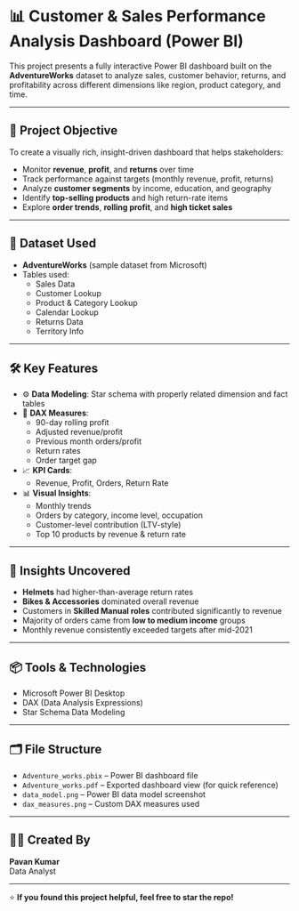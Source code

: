 # 📊 Customer & Sales Performance Analysis Dashboard (Power BI)

This project presents a fully interactive Power BI dashboard built on the **AdventureWorks** dataset to analyze sales, customer behavior, returns, and profitability across different dimensions like region, product category, and time.

---

## 🚀 Project Objective

To create a visually rich, insight-driven dashboard that helps stakeholders:

- Monitor **revenue**, **profit**, and **returns** over time
- Track performance against targets (monthly revenue, profit, returns)
- Analyze **customer segments** by income, education, and geography
- Identify **top-selling products** and high return-rate items
- Explore **order trends**, **rolling profit**, and **high ticket sales**

---

## 📁 Dataset Used

- **AdventureWorks** (sample dataset from Microsoft)
- Tables used:
  - Sales Data
  - Customer Lookup
  - Product & Category Lookup
  - Calendar Lookup
  - Returns Data
  - Territory Info

---

## 🛠️ Key Features

- ⚙️ **Data Modeling**: Star schema with properly related dimension and fact tables
- 🧠 **DAX Measures**:
  - 90-day rolling profit
  - Adjusted revenue/profit
  - Previous month orders/profit
  - Return rates
  - Order target gap
- 📈 **KPI Cards**:
  - Revenue, Profit, Orders, Return Rate
- 📊 **Visual Insights**:
  - Monthly trends
  - Orders by category, income level, occupation
  - Customer-level contribution (LTV-style)
  - Top 10 products by revenue & return rate

---


## 🧠 Insights Uncovered

- **Helmets** had higher-than-average return rates
- **Bikes & Accessories** dominated overall revenue
- Customers in **Skilled Manual roles** contributed significantly to revenue
- Majority of orders came from **low to medium income** groups
- Monthly revenue consistently exceeded targets after mid-2021

---

## 📦 Tools & Technologies

- Microsoft Power BI Desktop  
- DAX (Data Analysis Expressions)  
- Star Schema Data Modeling  

---

## 🗂️ File Structure

- `Adventure_works.pbix` – Power BI dashboard file  
- `Adventure_works.pdf` – Exported dashboard view (for quick reference)  
- `data_model.png` – Power BI data model screenshot  
- `dax_measures.png` – Custom DAX measures used  

---

## 🧑‍💼 Created By

**Pavan Kumar**  
Data Analyst 

---

⭐ **If you found this project helpful, feel free to star the repo!**

